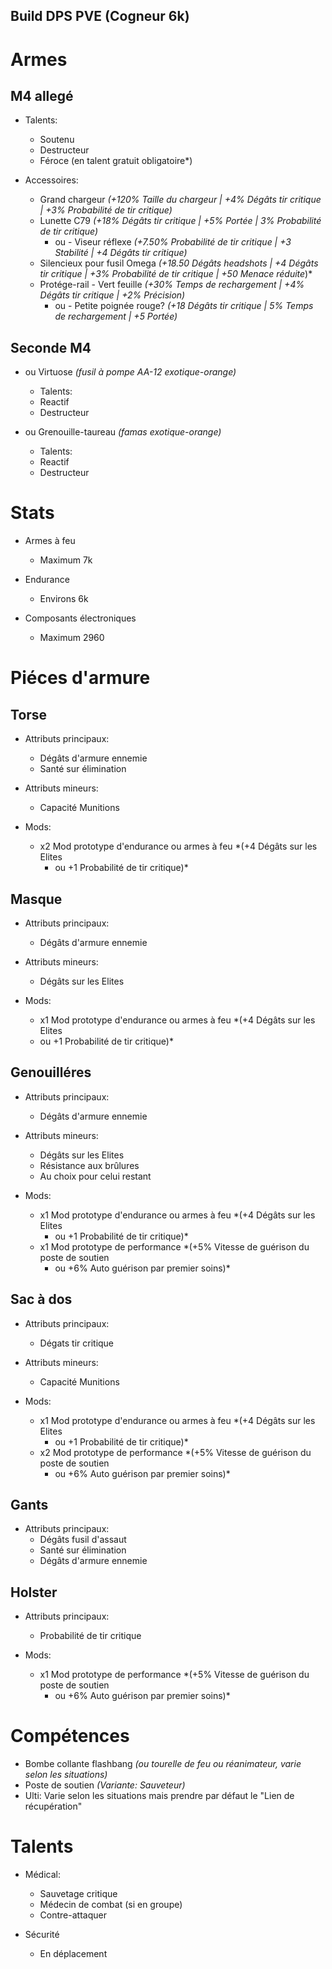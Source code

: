 ## Build DPS PVE (Cogneur 6k)

# Armes
## M4 allegé
- Talents:
    - Soutenu
    - Destructeur
    - Féroce (en talent gratuit obligatoire*)
    
- Accessoires:
    - Grand chargeur *(+120% Taille du chargeur | +4% Dégâts tir critique | +3% Probabilité de tir critique)*
    - Lunette C79 *(+18% Dégâts tir critique | +5% Portée | 3% Probabilité de tir critique)*
        - ou - Viseur réflexe *(+7.50% Probabilité de tir critique | +3 Stabilité | +4 Dégâts tir critique)*
    - Silencieux pour fusil Omega *(+18.50 Dégâts headshots | +4 Dégâts tir critique | +3% Probabilité de tir critique | +50 Menace réduite*)*
    - Protége-rail - Vert feuille *(+30% Temps de rechargement | +4% Dégâts tir critique | +2% Précision)*
        - ou - Petite poignée rouge? *(+18 Dégâts tir critique | 5% Temps de rechargement | +5 Portée)*

## Seconde M4 
- ou Virtuose *(fusil à pompe AA-12 exotique-orange)*
    - Talents:
    - Reactif
    - Destructeur

- ou Grenouille-taureau *(famas exotique-orange)*
    - Talents:
    - Reactif
    - Destructeur


# Stats
- Armes à feu
    - Maximum 7k

- Endurance
    - Environs 6k

- Composants électroniques
    - Maximum 2960


# Piéces d'armure
## Torse
- Attributs principaux:
    - Dégâts d'armure ennemie
    - Santé sur élimination
    
- Attributs mineurs:
    - Capacité Munitions

- Mods:
    - x2 Mod prototype d'endurance ou armes à feu *(+4 Dégâts sur les Elites 
        - ou +1 Probabilité de tir critique)*

## Masque
- Attributs principaux:
    - Dégâts d'armure ennemie
        
- Attributs mineurs:
    - Dégâts sur les Elites

- Mods:
    - x1 Mod prototype d'endurance ou armes à feu *(+4 Dégâts sur les Elites 
    - ou +1 Probabilité de tir critique)*

## Genouilléres
- Attributs principaux:
    - Dégâts d'armure ennemie

- Attributs mineurs:
    - Dégâts sur les Elites
    - Résistance aux brûlures
    - Au choix pour celui restant

- Mods:
    - x1 Mod prototype d'endurance ou armes à feu *(+4 Dégâts sur les Elites 
        - ou +1 Probabilité de tir critique)*
    - x1 Mod prototype de performance *(+5% Vitesse de guérison du poste de soutien 
        - ou +6% Auto guérison par premier soins)*

## Sac à dos
- Attributs principaux:
    - Dégats tir critique

- Attributs mineurs:
    - Capacité Munitions

- Mods:
    - x1 Mod prototype d'endurance ou armes à feu *(+4 Dégâts sur les Elites 
        - ou +1 Probabilité de tir critique)*
    - x2 Mod prototype de performance *(+5% Vitesse de guérison du poste de soutien 
        - ou +6% Auto guérison par premier soins)*

## Gants
- Attributs principaux:
    - Dégâts fusil d'assaut
    - Santé sur élimination
    - Dégâts d'armure ennemie

## Holster
- Attributs principaux:
    - Probabilité de tir critique

- Mods:
    - x1 Mod prototype de performance *(+5% Vitesse de guérison du poste de soutien 
        - ou +6% Auto guérison par premier soins)*


# Compétences
- Bombe collante flashbang *(ou tourelle de feu ou réanimateur, varie selon les situations)*
- Poste de soutien *(Variante: Sauveteur)*
- Ulti: Varie selon les situations mais prendre par défaut le "Lien de récupération"


# Talents
- Médical:
    - Sauvetage critique
    - Médecin de combat (si en groupe)
    - Contre-attaquer

- Sécurité
    - En déplacement
